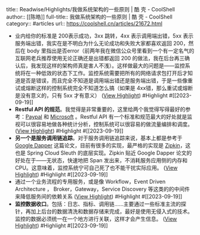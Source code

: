 title:: Readwise/Highlights/我做系统架构的一些原则 | 酷 壳 - CoolShell
author:: [[陈皓]]
full-title:: 我做系统架构的一些原则 | 酷 壳 - CoolShell
category:: #articles
url:: https://coolshell.cn/articles/21672.html

- 业内给你的标准是 200表示成功，3xx 跳转，4xx 表示调用端出错，5xx 表示服务端出错，我实在是不明白为什么无论成功和失败大家都喜欢返回 200，然后在 body 里指出是否error（前两年我在微信公众号里看到一个有一定名气的互联网老兵推荐使用无论正确还是出错都返回 200 的做法，我在后台再三确认后，我发现这样的架构师真是害人不浅）。这样做最大的问题是——监控系统将在一种低效的状态下工作。监控系统需要把所有的网络请求包打开后才知道是否是错误，而且完全不知道是调用端出错还是服务端出错，于是一些像重试或熔断这样的控制系统完全不知道怎么搞（如果是 4xx错，那么重试或熔断是没有意义的，只有 5xx 才有意义） ([View Highlight](https://read.readwise.io/read/01hanj336h7hanz4z53v5fe2c0)) #Highlight #[[2023-09-19]]
- **Restful API 的规范**。我觉得是非常重要的，这里给两个我觉得写得最好的参考：[Paypal](https://github.com/paypal/api-standards/blob/master/api-style-guide.md) 和 [Microsoft](https://github.com/microsoft/api-guidelines) 。Restful API 有一个标准和规范最大的好处就是监视可以很容易地做各种统计分析，控制系统可以很容易的做流量编排和调度。 ([View Highlight](https://read.readwise.io/read/01hanj3vcfsvrpf75rspjh4ec1)) #Highlight #[[2023-09-19]]
- **另一个是服务调用链追踪**。对于服务调用链追踪来说，基本上都是参考于 [Google Dapper](https://research.google/pubs/pub36356/) 这篇论文，目前有很多的实现，最严格的实现是 [Zipkin](https://zipkin.io/)，这也是 Spring Cloud Sleuth 的底层实现。Zipkin 贴近 Google Dapper 论文的好处在于——无状态，快速地把 Span 发出来，不消耗服务应用侧的内存和 CPU。这意味着，监控系统宁可自己死了也不能干扰实际应用。 ([View Highlight](https://read.readwise.io/read/01hanj4dpxc1tbw9sy90szq027)) #Highlight #[[2023-09-19]]
- 通过一个业务流程的专用服务，或是像 Workflow，Event Driven Architecture ， Broker，Gateway，Service Discovery 等这类的的中间件来降低服务间的依赖关系 ([View Highlight](https://read.readwise.io/read/01hanj5pjjbsf4sgsq5aadbf8b)) #Highlight #[[2023-09-19]]
- **监控数据收口**。包括：日志、指标、调用链……主要通过一些标准主流的探针，再加上后台的数据清洗和数据存储来完成，最好是使用无侵入式的技术。监控的数据必须统一在一个地方进行关联，这样才会产生信息。 ([View Highlight](https://read.readwise.io/read/01hanj694bz27qg2578dt3xnvg)) #Highlight #[[2023-09-19]]